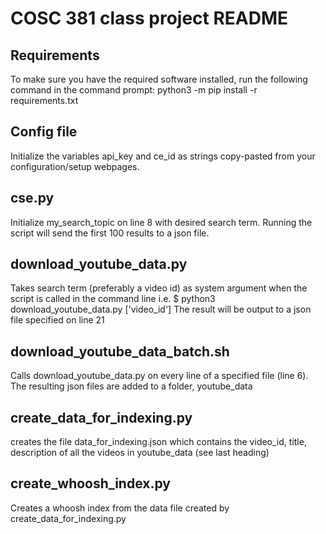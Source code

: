 # COSC 381 class project README

## Requirements

To make sure you have the required software installed, run the following command in the command prompt:
python3 -m pip install -r requirements.txt


## Config file
Initialize the variables api_key and ce_id as strings copy-pasted from your configuration/setup webpages. 

## cse.py
Initialize my_search_topic on line 8 with desired search term. Running the script will send the first 100 results to a json file.

## download_youtube_data.py
Takes search term (preferably a video id) as system argument when the script is called in the command line i.e.
$ python3 download_youtube_data.py ['video_id']
The result will be output to a json file specified on line 21


## download_youtube_data_batch.sh
Calls download_youtube_data.py on every line of a specified file (line 6). The resulting json files are added to a folder, youtube_data

## create_data_for_indexing.py
creates the file data_for_indexing.json which contains the video_id, title, description of all the videos in youtube_data (see last heading)

## create_whoosh_index.py
Creates a whoosh index from the data file created by create_data_for_indexing.py